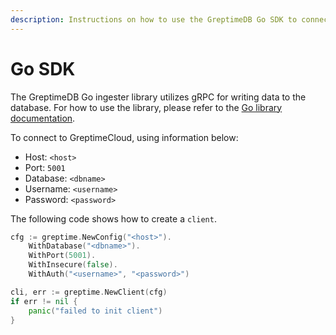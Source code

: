```yaml
---
description: Instructions on how to use the GreptimeDB Go SDK to connect to GreptimeCloud using gRPC.
---
```


# Go SDK

The GreptimeDB Go ingester library utilizes gRPC for writing data to the database. For how to use the library, please refer to the [Go library documentation](https://docs.greptime.com/user-guide/ingest-data/for-iot/grpc-sdks/go).

To connect to GreptimeCloud, using information below:

- Host: `<host>`
- Port: `5001`
- Database: `<dbname>`
- Username: `<username>`
- Password: `<password>`

The following code shows how to create a `client`.

```go
cfg := greptime.NewConfig("<host>").
    WithDatabase("<dbname>").
    WithPort(5001).
    WithInsecure(false).
    WithAuth("<username>", "<password>")

cli, err := greptime.NewClient(cfg)
if err != nil {
    panic("failed to init client")
}
```
